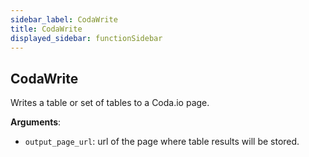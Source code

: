 ```yaml
---
sidebar_label: CodaWrite
title: CodaWrite
displayed_sidebar: functionSidebar
---
```


## CodaWrite

Writes a table or set of tables to a Coda.io page.

**Arguments**:

- `output_page_url`: url of the page where table results will be stored.

